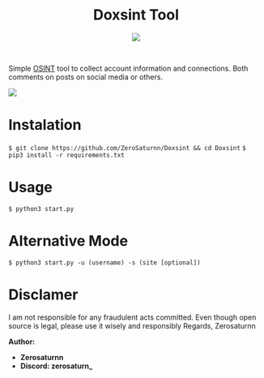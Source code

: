 <h1 align="center">Doxsint Tool</h1>

<p align="center">
    <img src="https://github.com/ZeroSaturnn/Doxsint/blob/main/src/img.png">
</p>

<br>

Simple [OSINT](https://www.recordedfuture.com/blog/open-source-intelligence-definition) tool to collect account information and connections. Both comments on posts on social media or others.

<img src="https://raw.githubusercontent.com/ZeroSaturnn/Doxsint/main/src/demo.gif"><br>

# Instalation
`$ git clone https://github.com/ZeroSaturnn/Doxsint && cd Doxsint`
`$ pip3 install -r requirements.txt`

# Usage
`$ python3 start.py`

# Alternative Mode
`$ python3 start.py -u (username) -s (site [optional])`

# Disclamer
I am not responsible for any fraudulent acts committed. Even though open source is legal, please use it wisely and responsibly
Regards,
Zerosaturnn

**Author:**
- **Zerosaturnn**
- **Discord: zerosaturn_**
